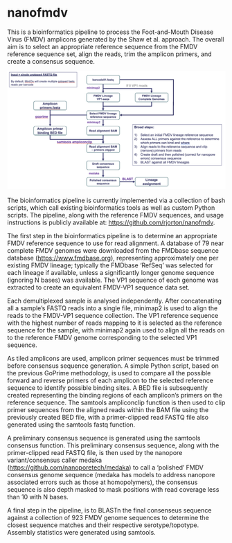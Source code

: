 # nanofmdv
This is a bioinformatics pipeline to process the Foot-and-Mouth Disease Virus (FMDV) amplicons generated by the Shaw et al. approach. The overall aim is to select an appropriate reference sequence from the FMDV reference sequence set, align the reads, trim the amplicon primers, and create a consensus sequence.

![NanoFMDV piepline](https://github.com/rjorton/nanofmdv/blob/main/nanofmdv-pipeline.png)

The bioinformatics pipeline is currently implemented via a collection of bash scripts, which call existing bioinformatics tools as well as custom Python scripts. The pipeline, along with the reference FMDV sequences, and usage instructions is publicly available at: https://github.com/rjorton/nanofmdv. 

The first step in the bioinformatics pipeline is to determine an appropriate FMDV reference sequence to use for read alignment. A database of 79 near complete FMDV genomes were downloaded from the FMDbase sequence database (https://www.fmdbase.org), representing approximately one per existing FMDV lineage; typically the FMDbase ‘RefSeq’ was selected for each lineage if available, unless a significantly longer genome sequence (ignoring N bases) was available. The VP1 sequence of each genome was extracted to create an equivalent FMDV-VP1 sequence data set.  

Each demultiplexed sample is analysed independently. After concatenating all a sample’s FASTQ reads into a single file, minimap2 is used to align the reads to the FMDV-VP1 sequence collection. The VP1 reference sequence with the highest number of reads mapping to it is selected as the reference sequence for the sample, with minimap2 again used to align all the reads on to the reference FMDV genome corresponding to the selected VP1 sequence. 

As tiled amplicons are used, amplicon primer sequences must be trimmed before consensus sequence generation. A simple Python script, based on the previous GoPrime methodology, is used to compare all the possible forward and reverse primers of each amplicon to the selected reference sequence to identify possible binding sites. A BED file is subsequently created representing the binding regions of each amplicon’s primers on the reference sequence. The samtools  ampliconclip function is then used to clip primer sequences from the aligned reads within the BAM file using the previously created BED file, with a primer-clipped read FASTQ file also generated using the samtools fastq function. 

A preliminary consensus sequence is generated using the samtools consensus function. This preliminary consensus sequence, along with the primer-clipped read FASTQ file, is then used by the nanopore variant/consensus caller medaka (https://github.com/nanoporetech/medaka) to call a ‘polished’ FMDV consensus genome sequence (medaka has models to address nanopore associated errors such as those at homopolymers), the consensus sequence is also depth masked to mask positions with read coverage less than 10 with N bases. 

A final step in the pipeline, is to BLASTn the final consenseus sequence against a collection of 923 FMDV genome sequences to determine the closest sequence matches and their respective serotype/topotype. Assembly statistics were generated using samtools.
